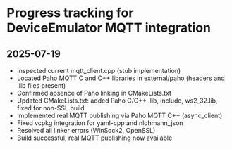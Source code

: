 # Progress tracking for DeviceEmulator MQTT integration

## 2025-07-19
- Inspected current mqtt_client.cpp (stub implementation)
- Located Paho MQTT C and C++ libraries in external/paho (headers and .lib files present)
- Confirmed absence of Paho linking in CMakeLists.txt
- Updated CMakeLists.txt: added Paho C/C++ .lib, include, ws2_32.lib, fixed for non-SSL build
- Implemented real MQTT publishing via Paho MQTT C++ (async_client)
- Fixed vcpkg integration for yaml-cpp and nlohmann_json
- Resolved all linker errors (WinSock2, OpenSSL)
- Build successful, real MQTT publishing now available
